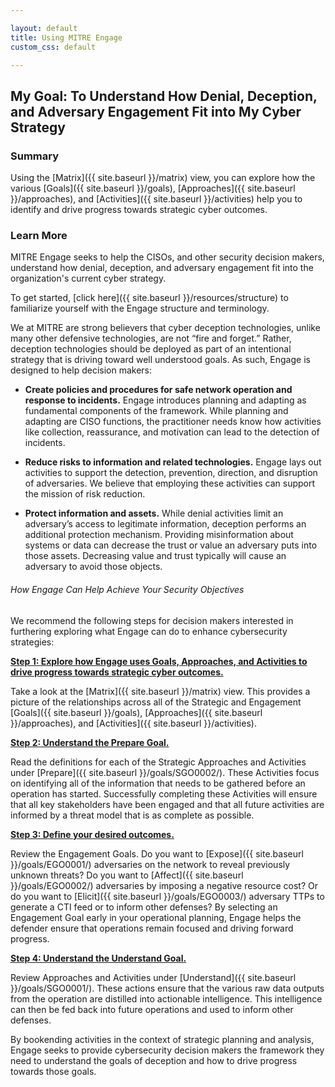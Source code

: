 ```yaml
---

layout: default
title: Using MITRE Engage
custom_css: default

---
```


## My Goal: To Understand How Denial, Deception, and Adversary Engagement Fit into My Cyber Strategy
### Summary 
Using the [Matrix]({{ site.baseurl }}/matrix) view, you can explore how the various [Goals]({{ site.baseurl }}/goals), [Approaches]({{ site.baseurl }}/approaches), and [Activities]({{ site.baseurl }}/activities) help you to identify and drive progress towards strategic cyber outcomes. 

### Learn More

MITRE Engage seeks to help the CISOs, and other security decision makers, understand how denial, deception, and adversary engagement fit into the organization's current cyber strategy.  

To get started, [click here]({{ site.baseurl }}/resources/structure) to familiarize yourself with the Engage structure and terminology. 

We at MITRE are strong believers that cyber deception technologies, unlike many other defensive technologies, are not “fire and forget.” Rather, deception technologies should be deployed as part of an intentional strategy that is driving toward well understood goals. As such, Engage is designed to help decision makers:

* **Create policies and procedures for safe network operation and response to incidents.** Engage introduces planning and adapting as fundamental components of the framework. While planning and adapting are CISO functions, the practitioner needs know how activities like collection, reassurance, and motivation can lead to the detection of incidents.

* **Reduce risks to information and related technologies.** Engage lays out activities to support the detection, prevention, direction, and disruption of adversaries. We believe that employing these activities can support the mission of risk reduction.

* **Protect information and assets.** While denial activities limit an adversary’s access to legitimate information, deception performs an additional protection mechanism. Providing misinformation about systems or data can decrease the trust or value an adversary puts into those assets. Decreasing value and trust typically will cause an adversary to avoid those objects.

###### How Engage Can Help Achieve Your Security Objectives
We recommend the following steps for decision makers interested in furthering exploring what Engage can do to enhance cybersecurity strategies:

<u><b>Step 1: Explore how Engage uses Goals, Approaches, and Activities to drive progress towards strategic cyber outcomes.</b></u>

Take a look at the [Matrix]({{ site.baseurl }}/matrix) view. This provides a picture of the relationships across all of the Strategic and Engagement [Goals]({{ site.baseurl }}/goals), [Approaches]({{ site.baseurl }}/approaches), and [Activities]({{ site.baseurl }}/activities).

<u><b>Step 2: Understand the Prepare Goal.</b></u>

Read the definitions for each of the Strategic Approaches and Activities under [Prepare]({{ site.baseurl }}/goals/SGO0002/). These Activities focus on identifying all of the information that needs to be gathered before an operation has started. Successfully completing these Activities will ensure that all key stakeholders have been engaged and that all future activities are informed by a threat model that is as complete as possible.

<u><b>Step 3: Define your desired outcomes.</b></u>

Review the Engagement Goals. Do you want to [Expose]({{ site.baseurl }}/goals/EGO0001/) adversaries on the network to reveal previously unknown threats? Do you want to [Affect]({{ site.baseurl }}/goals/EGO0002/) adversaries by imposing a negative resource cost?  Or do you want to [Elicit]({{ site.baseurl }}/goals/EGO0003/) adversary TTPs to generate a CTI feed or to inform other defenses? By selecting an Engagement Goal early in your operational planning, Engage helps the defender ensure that operations remain focused and driving forward progress.

<u><b>Step 4: Understand the Understand Goal.</b></u>

Review Approaches and Activities under [Understand]({{ site.baseurl }}/goals/SGO0001/). These actions ensure that the various raw data outputs from the operation are distilled into actionable intelligence. This intelligence can then be fed back into future operations and used to inform other defenses.


By bookending activities in the context of strategic planning and analysis, Engage seeks to provide cybersecurity decision makers the framework they need to understand the goals of deception and how to drive progress towards those goals.


